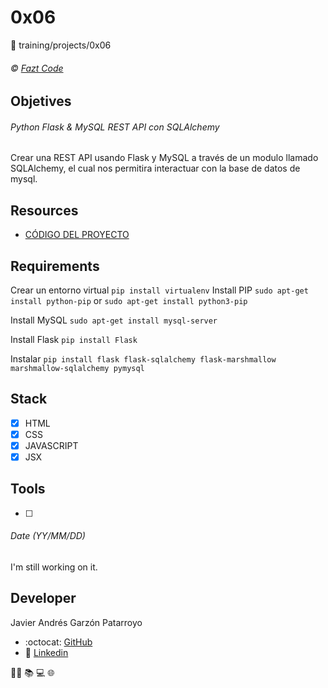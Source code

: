 # 0x06
:open_file_folder: training/projects/0x06

###### :copyright: [Fazt Code](https://www.youtube.com/watch?v=MvVqjQqSdM4)

## Objetives
###### Python Flask & MySQL REST API con SQLAlchemy
Crear una REST API usando Flask y MySQL a través de un modulo llamado SQLAlchemy, el cual nos permitira interactuar con la base de datos de mysql.

## Resources
* [CÓDIGO DEL PROYECTO](https://www.youtube.com/redirect?v=MvVqjQqSdM4&event=video_description&q=https%3A%2F%2Fgithub.com%2FFaztWeb%2Fflask-mysql-restapi-sqlalchemy&redir_token=Ve5Y9NWUhm45hCtbqkTyj6gxv_58MTU4OTg1MDU1MUAxNTg5NzY0MTUx)

## Requirements
Crear un entorno virtual
```pip install virtualenv```
Install PIP
```sudo apt-get install python-pip```
or
```sudo apt-get install python3-pip```

Install MySQL
```sudo apt-get install mysql-server```

Install Flask
```pip install Flask```

Instalar
```pip install flask flask-sqlalchemy flask-marshmallow marshmallow-sqlalchemy pymysql```


## Stack
* [x] HTML
* [X] CSS
* [X] JAVASCRIPT
* [x] JSX

## Tools
* [ ] 

###### Date (YY/MM/DD)
I'm still working on it.

## Developer
Javier Andrés Garzón Patarroyo
- :octocat: [GitHub](https://github.com/javierandresgp/)
- :link: [Linkedin](https://www.linkedin.com/in/javierandresgp/)

:man_technologist: :books: :computer: :globe_with_meridians: